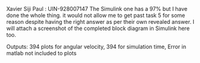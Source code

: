Xavier Siji Paul : UIN-928007147
The Simulink one has a 97% but I have done the whole thing. it would not allow me to get past task 5 for some reason despite having the right answer as per their own revealed answer. 
I will attach a screenshot of the completed block diagram in Simulink here too. 

Outputs:
394 plots for angular velocity, 394 for simulation time, Error in matlab not included to plots
